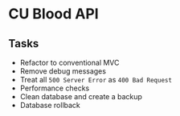 # CU Blood API

## Tasks

- Refactor to conventional MVC
- Remove debug messages
- Treat all `500 Server Error` as `400 Bad Request`
- Performance checks
- Clean database and create a backup
- Database rollback
